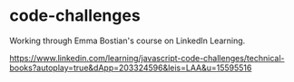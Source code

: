 # code-challenges
Working through Emma Bostian's course on LinkedIn Learning.

https://www.linkedin.com/learning/javascript-code-challenges/technical-books?autoplay=true&dApp=203324596&leis=LAA&u=15595516
